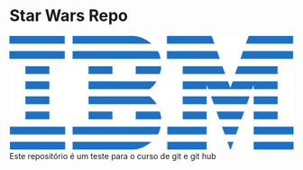 # Star Wars Repo
![Teste Label](./IBM.png)
Este repositório é um teste para o curso de git e git hub